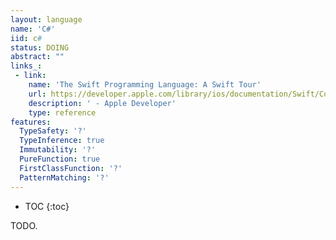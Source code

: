 ```yaml
---
layout: language
name: 'C#'
iid: c#
status: DOING
abstract: ""
links_:
 - link:
    name: 'The Swift Programming Language: A Swift Tour'
    url: https://developer.apple.com/library/ios/documentation/Swift/Conceptual/Swift_Programming_Language/GuidedTour.html#//apple_ref/doc/uid/TP40014097-CH2-ID1
    description: ' - Apple Developer'
    type: reference
features:
  TypeSafety: '?'
  TypeInference: true
  Immutability: '?'
  PureFunction: true
  FirstClassFunction: '?'
  PatternMatching: '?'
---
```


* TOC
{:toc}

TODO.
